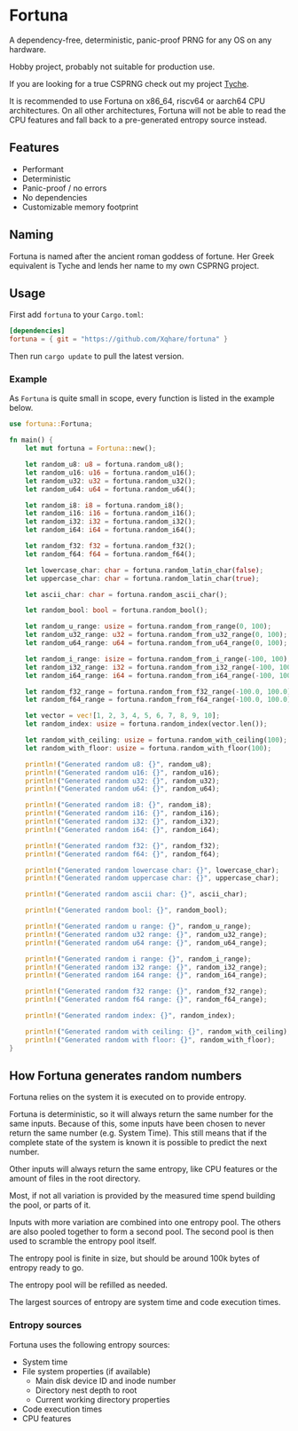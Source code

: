 # Fortuna
A dependency-free, deterministic, panic-proof PRNG for any OS on any hardware.

Hobby project, probably not suitable for production use.

If you are looking for a true CSPRNG check out my project [Tyche](https://github.com/xqhare/tyche).

It is recommended to use Fortuna on x86_64, riscv64 or aarch64 CPU architectures. On all other architectures, Fortuna will not be able to read the CPU features and fall back to a pre-generated entropy source instead.

## Features

- Performant
- Deterministic
- Panic-proof / no errors
- No dependencies
- Customizable memory footprint

## Naming
Fortuna is named after the ancient roman goddess of fortune. Her Greek equivalent is Tyche and lends her name to my own CSPRNG project.

## Usage
First add `fortuna` to your `Cargo.toml`:

```toml
[dependencies]
fortuna = { git = "https://github.com/Xqhare/fortuna" }
```

Then run `cargo update` to pull the latest version.

### Example
As `Fortuna` is quite small in scope, every function is listed in the example below.

```rust
use fortuna::Fortuna;

fn main() {
    let mut fortuna = Fortuna::new();

    let random_u8: u8 = fortuna.random_u8();
    let random_u16: u16 = fortuna.random_u16();
    let random_u32: u32 = fortuna.random_u32();
    let random_u64: u64 = fortuna.random_u64();

    let random_i8: i8 = fortuna.random_i8();
    let random_i16: i16 = fortuna.random_i16();
    let random_i32: i32 = fortuna.random_i32();
    let random_i64: i64 = fortuna.random_i64();

    let random_f32: f32 = fortuna.random_f32();
    let random_f64: f64 = fortuna.random_f64();

    let lowercase_char: char = fortuna.random_latin_char(false);
    let uppercase_char: char = fortuna.random_latin_char(true);

    let ascii_char: char = fortuna.random_ascii_char();

    let random_bool: bool = fortuna.random_bool();

    let random_u_range: usize = fortuna.random_from_range(0, 100);
    let random_u32_range: u32 = fortuna.random_from_u32_range(0, 100);
    let random_u64_range: u64 = fortuna.random_from_u64_range(0, 100);

    let random_i_range: isize = fortuna.random_from_i_range(-100, 100);
    let random_i32_range: i32 = fortuna.random_from_i32_range(-100, 100);
    let random_i64_range: i64 = fortuna.random_from_i64_range(-100, 100);

    let random_f32_range = fortuna.random_from_f32_range(-100.0, 100.0);
    let random_f64_range = fortuna.random_from_f64_range(-100.0, 100.0);

    let vector = vec![1, 2, 3, 4, 5, 6, 7, 8, 9, 10];
    let random_index: usize = fortuna.random_index(vector.len());

    let random_with_ceiling: usize = fortuna.random_with_ceiling(100);
    let random_with_floor: usize = fortuna.random_with_floor(100);

    println!("Generated random u8: {}", random_u8);
    println!("Generated random u16: {}", random_u16);
    println!("Generated random u32: {}", random_u32);
    println!("Generated random u64: {}", random_u64);

    println!("Generated random i8: {}", random_i8);
    println!("Generated random i16: {}", random_i16);
    println!("Generated random i32: {}", random_i32);
    println!("Generated random i64: {}", random_i64);

    println!("Generated random f32: {}", random_f32);
    println!("Generated random f64: {}", random_f64);

    println!("Generated random lowercase char: {}", lowercase_char);
    println!("Generated random uppercase char: {}", uppercase_char);

    println!("Generated random ascii char: {}", ascii_char);

    println!("Generated random bool: {}", random_bool);

    println!("Generated random u range: {}", random_u_range);
    println!("Generated random u32 range: {}", random_u32_range);
    println!("Generated random u64 range: {}", random_u64_range);

    println!("Generated random i range: {}", random_i_range);
    println!("Generated random i32 range: {}", random_i32_range);
    println!("Generated random i64 range: {}", random_i64_range);

    println!("Generated random f32 range: {}", random_f32_range);
    println!("Generated random f64 range: {}", random_f64_range);

    println!("Generated random index: {}", random_index);

    println!("Generated random with ceiling: {}", random_with_ceiling);
    println!("Generated random with floor: {}", random_with_floor);
}
```

## How Fortuna generates random numbers
Fortuna relies on the system it is executed on to provide entropy.

Fortuna is deterministic, so it will always return the same number for the same inputs. Because of this, some inputs have been chosen to never return the same number (e.g. System Time).
This still means that if the complete state of the system is known it is possible to predict the next number.

Other inputs will always return the same entropy, like CPU features or the amount of files in the root directory.

Most, if not all variation is provided by the measured time spend building the pool, or parts of it.

Inputs with more variation are combined into one entropy pool. The others are also pooled together to form a second pool. The second pool is then used to scramble the entropy pool itself.

The entropy pool is finite in size, but should be around 100k bytes of entropy ready to go.

The entropy pool will be refilled as needed.

The largest sources of entropy are system time and code execution times.

### Entropy sources
Fortuna uses the following entropy sources:
- System time
- File system properties (if available)
    - Main disk device ID and inode number
    - Directory nest depth to root
    - Current working directory properties
- Code execution times
- CPU features
